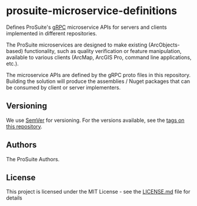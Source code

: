 # prosuite-microservice-definitions
Defines ProSuite's [gRPC](https://github.com/grpc) microservice APIs for servers and clients implemented in different repositories.

The ProSuite microservices are designed to make existing (ArcObjects-based) functionality, such as quality verification or feature manipulation, available to various clients (ArcMap, ArcGIS Pro, command line applications, etc.).

The microservice APIs are defined by the gRPC proto files in this repository. Building the solution will produce the assemblies / Nuget packages that can be consumed by client or server implementers.

## Versioning

We use [SemVer](http://semver.org/) for versioning. For the versions available, see the [tags on this repository](https://github.com/ProSuite/prosuite-microservice-definitions/tags).

## Authors

The ProSuite Authors.

## License

This project is licensed under the MIT License - see the [LICENSE.md](LICENSE.md) file for details
